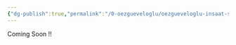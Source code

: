 ```yaml
---
{"dg-publish":true,"permalink":"/0-oezgueveloglu/oezgueveloglu-insaat-san-tic-ltd-sti/","noteIcon":""}
---
```


Coming Soon !! 

